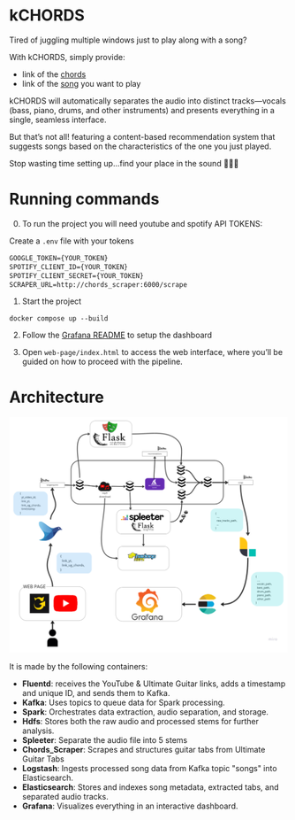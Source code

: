 # kCHORDS

Tired of juggling multiple windows just to play along with a song?

With kCHORDS, simply provide:
- link of the [chords](https://www.ultimate-guitar.com/)
- link of the [song](https://www.youtube.com/) you want to play

kCHORDS will automatically separates the audio into distinct tracks—vocals (bass, piano, drums, and other instruments) and presents everything in a single, seamless interface.

But that’s not all! featuring a content-based recommendation system that suggests songs based on the characteristics of the one you just played.

Stop wasting time setting up...find your place in the
sound 🎸🥁🎹

# Running commands
0. To run the project you will need youtube and spotify API TOKENS:

Create a `.env` file with your tokens
```
GOOGLE_TOKEN={YOUR_TOKEN}
SPOTIFY_CLIENT_ID={YOUR_TOKEN}
SPOTIFY_CLIENT_SECRET={YOUR_TOKEN}
SCRAPER_URL=http://chords_scraper:6000/scrape
```


1. Start the project
```
docker compose up --build
```
2. Follow the [Grafana README](./grafana/README.md) to setup the dashboard

3. Open `web-page/index.html` to access the web interface, where you’ll be guided on how to proceed with the pipeline.

# Architecture
![alt text](pipeline.jpg)

It is made by the following containers:
- **Fluentd**: receives the YouTube & Ultimate Guitar links, adds a timestamp and unique ID, and sends them to Kafka.
- **Kafka**: Uses topics to queue data for Spark processing.
- **Spark**: Orchestrates data extraction, audio separation, and storage.
- **Hdfs**: Stores both the raw audio and processed stems for further analysis.
- **Spleeter**: Separate the audio file into 5 stems
- **Chords_Scraper**: Scrapes and structures guitar tabs from Ultimate Guitar Tabs
- **Logstash**: Ingests processed song data from Kafka topic "songs" into Elasticsearch.
- **Elasticsearch**: Stores and indexes song metadata, extracted tabs, and separated audio tracks.
- **Grafana**: Visualizes everything in an interactive dashboard.
